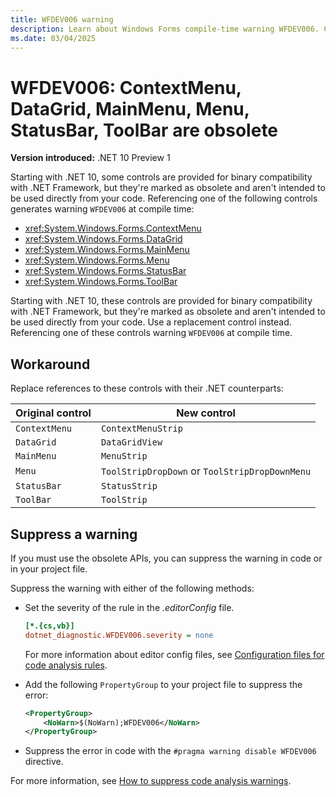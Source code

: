 ```yaml
---
title: WFDEV006 warning
description: Learn about Windows Forms compile-time warning WFDEV006. ContextMenu, DataGrid, MainMenu, Menu, StatusBar, ToolBar are obsolete. They're provided for binary compatibility with .NET Framework.
ms.date: 03/04/2025
---
```

# WFDEV006: ContextMenu, DataGrid, MainMenu, Menu, StatusBar, ToolBar are obsolete

**Version introduced:** .NET 10 Preview 1

Starting with .NET 10, some controls are provided for binary compatibility with .NET Framework, but they're marked as obsolete and aren't intended to be used directly from your code. Referencing one of the following controls generates warning `WFDEV006` at compile time:

- <xref:System.Windows.Forms.ContextMenu>
- <xref:System.Windows.Forms.DataGrid>
- <xref:System.Windows.Forms.MainMenu>
- <xref:System.Windows.Forms.Menu>
- <xref:System.Windows.Forms.StatusBar>
- <xref:System.Windows.Forms.ToolBar>

Starting with .NET 10, these controls are provided for binary compatibility with .NET Framework, but they're marked as obsolete and aren't intended to be used directly from your code. Use a replacement control instead. Referencing one of these controls warning `WFDEV006` at compile time.

## Workaround

Replace references to these controls with their .NET counterparts:

| Original control | New control                                    |
|------------------|------------------------------------------------|
| `ContextMenu`    | `ContextMenuStrip`                             |
| `DataGrid`       | `DataGridView`                                 |
| `MainMenu`       | `MenuStrip`                                    |
| `Menu`           | `ToolStripDropDown` or `ToolStripDropDownMenu` |
| `StatusBar`      | `StatusStrip`                                  |
| `ToolBar`        | `ToolStrip`                                    |

## Suppress a warning

If you must use the obsolete APIs, you can suppress the warning in code or in your project file.

Suppress the warning with either of the following methods:

- Set the severity of the rule in the _.editorConfig_ file.

  ```ini
  [*.{cs,vb}]
  dotnet_diagnostic.WFDEV006.severity = none
  ```

  For more information about editor config files, see [Configuration files for code analysis rules](/dotnet/fundamentals/code-analysis/configuration-files).

- Add the following `PropertyGroup` to your project file to suppress the error:

  ```xml
  <PropertyGroup>
      <NoWarn>$(NoWarn);WFDEV006</NoWarn>
  </PropertyGroup>
  ```

- Suppress the error in code with the `#pragma warning disable WFDEV006` directive.

For more information, see [How to suppress code analysis warnings](/dotnet/fundamentals/code-analysis/suppress-warnings).
